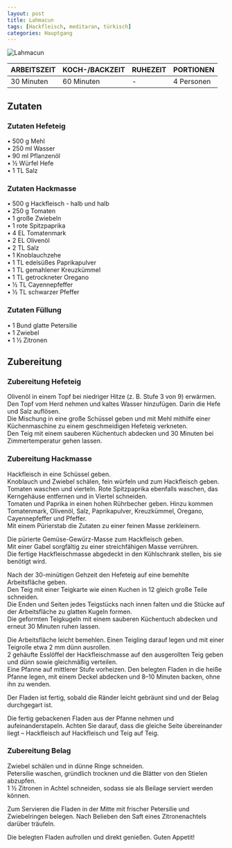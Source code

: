 ```yaml
---
layout: post
title: Lahmacun
tags: [Hackfleisch, meditaran, türkisch]
categories: Hauptgang
---
```



![Lahmacun](/assets/images/Lahmacun.jpg)

| ARBEITSZEIT | KOCH-/BACKZEIT | RUHEZEIT | PORTIONEN |
|--------------|--------------|--------------|--------------|
| 30 Minuten | 60 Minuten | - | 4 Personen |  



## Zutaten
### Zutaten Hefeteig
• 500 g Mehl  
• 250 ml Wasser  
• 90 ml Pflanzenöl  
• ½ Würfel Hefe  
• 1 TL Salz  


### Zutaten Hackmasse
• 500 g Hackfleisch - halb und halb  
• 250 g Tomaten  
• 1 große Zwiebeln  
• 1 rote Spitzpaprika  
• 4 EL Tomatenmark  
• 2 EL Olivenöl  
• 2 TL Salz  
• 1 Knoblauchzehe  
• 1 TL edelsüßes Paprikapulver  
• 1 TL gemahlener Kreuzkümmel  
• 1 TL getrockneter Oregano  
• ½ TL Cayennepfeffer  
• ½ TL schwarzer Pfeffer  

### Zutaten Füllung
• 1 Bund glatte Petersilie  
• 1 Zwiebel  
• 1 ½ Zitronen   



## Zubereitung
### Zubereitung Hefeteig
Olivenöl in einem Topf bei niedriger Hitze (z. B. Stufe 3 von 9) erwärmen.  
Den Topf vom Herd nehmen und kaltes Wasser hinzufügen. Darin die Hefe und Salz auflösen.  
Die Mischung in eine große Schüssel geben und mit Mehl mithilfe einer Küchenmaschine zu einem geschmeidigen Hefeteig verkneten.  
Den Teig mit einem sauberen Küchentuch abdecken und 30 Minuten bei Zimmertemperatur gehen lassen.

### Zubereitung Hackmasse  
Hackfleisch in eine Schüssel geben.  
Knoblauch und Zwiebel schälen, fein würfeln und zum Hackfleisch geben.  
Tomaten waschen und vierteln. Rote Spitzpaprika ebenfalls waschen, das Kerngehäuse entfernen und in Viertel schneiden.  
Tomaten und Paprika in einen hohen Rührbecher geben. Hinzu kommen Tomatenmark, Olivenöl, Salz, Paprikapulver, Kreuzkümmel, Oregano, Cayennepfeffer und Pfeffer.  
Mit einem Pürierstab die Zutaten zu einer feinen Masse zerkleinern.  

Die pürierte Gemüse-Gewürz-Masse zum Hackfleisch geben.  
Mit einer Gabel sorgfältig zu einer streichfähigen Masse verrühren.  
Die fertige Hackfleischmasse abgedeckt in den Kühlschrank stellen, bis sie benötigt wird.  

Nach der 30-minütigen Gehzeit den Hefeteig auf eine bemehlte Arbeitsfläche geben.  
Den Teig mit einer Teigkarte wie einen Kuchen in 12 gleich große Teile schneiden.  
Die Enden und Seiten jedes Teigstücks nach innen falten und die Stücke auf der Arbeitsfläche zu glatten Kugeln formen.  
Die geformten Teigkugeln mit einem sauberen Küchentuch abdecken und erneut 30 Minuten ruhen lassen.  

Die Arbeitsfläche leicht bemehlen. Einen Teigling darauf legen und mit einer Teigrolle etwa 2 mm dünn ausrollen.  
2 gehäufte Esslöffel der Hackfleischmasse auf den ausgerollten Teig geben und dünn sowie gleichmäßig verteilen.  
Eine Pfanne auf mittlerer Stufe vorheizen. Den belegten Fladen in die heiße Pfanne legen, mit einem Deckel abdecken und 8–10 Minuten backen, ohne ihn zu wenden.  

Der Fladen ist fertig, sobald die Ränder leicht gebräunt sind und der Belag durchgegart ist. 

Die fertig gebackenen Fladen aus der Pfanne nehmen und aufeinanderstapeln. Achten Sie darauf, dass die gleiche Seite übereinander liegt – Hackfleisch auf Hackfleisch und Teig auf Teig.  


### Zubereitung Belag  
Zwiebel schälen und in dünne Ringe schneiden.  
Petersilie waschen, gründlich trocknen und die Blätter von den Stielen abzupfen.  
1 ½ Zitronen in Achtel schneiden, sodass sie als Beilage serviert werden können.  

Zum Servieren die Fladen in der Mitte mit frischer Petersilie und Zwiebelringen belegen. Nach Belieben den Saft eines Zitronenachtels darüber träufeln.  

Die belegten Fladen aufrollen und direkt genießen. Guten Appetit!

